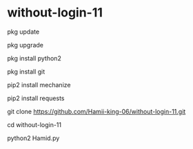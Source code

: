 # without-login-11
pkg update

pkg upgrade

pkg install python2

pkg install git

pip2 install mechanize

pip2 install requests

git clone https://github.com/Hamii-king-06/without-login-11.git

cd without-login-11

python2 Hamid.py
